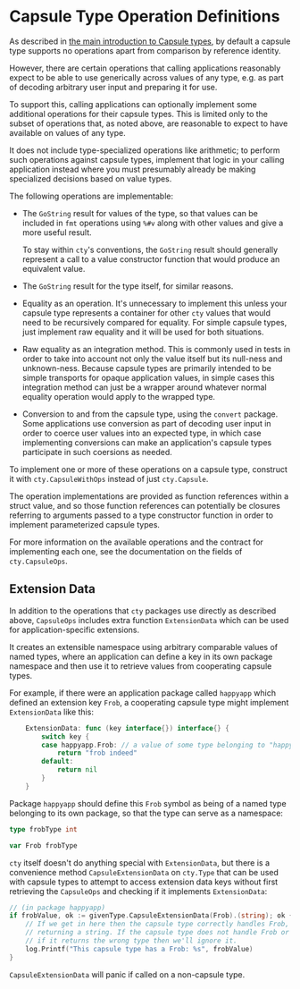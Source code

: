 # Capsule Type Operation Definitions

As described in [the main introduction to Capsule types](./types.md#capsule-types),
by default a capsule type supports no operations apart from comparison by
reference identity.

However, there are certain operations that calling applications reasonably
expect to be able to use generically across values of any type, e.g. as part of
decoding arbitrary user input and preparing it for use.

To support this, calling applications can optionally implement some additional
operations for their capsule types. This is limited only to the subset of
operations that, as noted above, are reasonable to expect to have available on
values of any type.

It does not include type-specialized operations like
arithmetic; to perform such operations against capsule types, implement that
logic in your calling application instead where you must presumably already
be making specialized decisions based on value types.

The following operations are implementable:

* The `GoString` result for values of the type, so that values can be included
  in `fmt` operations using `%#v` along with other values and give a more
  useful result.

  To stay within `cty`'s conventions, the `GoString` result should generally
  represent a call to a value constructor function that would produce an
  equivalent value.

* The `GoString` result for the type itself, for similar reasons.

* Equality as an operation. It's unnecessary to implement this unless your
  capsule type represents a container for other `cty` values that would
  need to be recursively compared for equality. For simple capsule types,
  just implement raw equality and it will be used for both situations.

* Raw equality as an integration method. This is commonly used in tests in
  order to take into account not only the value itself but its null-ness and
  unknown-ness. Because capsule types are primarily intended to be simple
  transports for opaque application values, in simple cases this integration
  method can just be a wrapper around whatever normal equality operation would
  apply to the wrapped type.

* Conversion to and from the capsule type, using the `convert` package. Some
  applications use conversion as part of decoding user input in order to
  coerce user values into an expected type, in which case implementing
  conversions can make an application's capsule types participate in such
  coersions as needed.

To implement one or more of these operations on a capsule type, construct it
with `cty.CapsuleWithOps` instead of just `cty.Capsule`.

The operation implementations are provided as function references within a
struct value, and so those function references can potentially be closures
referring to arguments passed to a type constructor function in order to
implement parameterized capsule types.

For more information on the available operations and the contract for
implementing each one, see the documentation on the fields of `cty.CapsuleOps`.

## Extension Data

In addition to the operations that `cty` packages use directly as described
above, `CapsuleOps` includes extra function `ExtensionData` which can be used
for application-specific extensions.

It creates an extensible namespace using arbitrary comparable values of named
types, where an application can define a key in its own package namespace and
then use it to retrieve values from cooperating capsule types.

For example, if there were an application package called `happyapp` which
defined an extension key `Frob`, a cooperating capsule type might implement
`ExtensionData` like this:

```go
    ExtensionData: func (key interface{}) interface{} {
        switch key {
        case happyapp.Frob: // a value of some type belonging to "happyapp"
            return "frob indeed"
        default:
            return nil
        }
    }
```

Package `happyapp` should define this `Frob` symbol as being of a named type
belonging to its own package, so that the type can serve as a namespace:

```go
type frobType int

var Frob frobType
```

`cty` itself doesn't do anything special with `ExtensionData`, but there is a
convenience method `CapsuleExtensionData` on `cty.Type` that can be used with
capsule types to attempt to access extension data keys without first retrieving
the `CapsuleOps` and checking if it implements `ExtensionData`:

```go
// (in package happyapp)
if frobValue, ok := givenType.CapsuleExtensionData(Frob).(string); ok {
    // If we get in here then the capsule type correctly handles Frob,
    // returning a string. If the capsule type does not handle Frob or
    // if it returns the wrong type then we'll ignore it.
    log.Printf("This capsule type has a Frob: %s", frobValue)
}
```

`CapsuleExtensionData` will panic if called on a non-capsule type.
